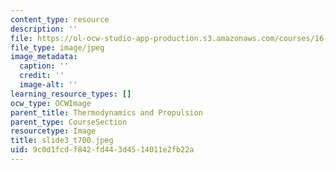 ```yaml
---
content_type: resource
description: ''
file: https://ol-ocw-studio-app-production.s3.amazonaws.com/courses/16-01-unified-engineering-i-ii-iii-iv-fall-2005-spring-2006/9c0d1fcdf842fd443d4514011e2fb22a_slide3_t700.jpeg
file_type: image/jpeg
image_metadata:
  caption: ''
  credit: ''
  image-alt: ''
learning_resource_types: []
ocw_type: OCWImage
parent_title: Thermodynamics and Propulsion
parent_type: CourseSection
resourcetype: Image
title: slide3_t700.jpeg
uid: 9c0d1fcd-f842-fd44-3d45-14011e2fb22a
---
```

